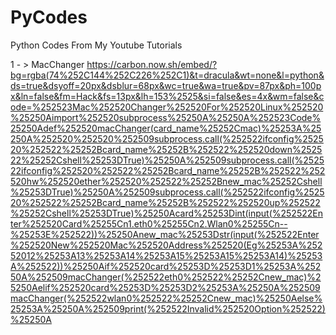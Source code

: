 # PyCodes
Python Codes From My Youtube Tutorials

1 - > MacChanger
https://carbon.now.sh/embed/?bg=rgba(74%252C144%252C226%252C1)&t=dracula&wt=none&l=python&ds=true&dsyoff=20px&dsblur=68px&wc=true&wa=true&pv=87px&ph=100px&ln=false&fm=Hack&fs=13px&lh=153%2525&si=false&es=4x&wm=false&code=%252523Mac%252520Changer%252520For%252520Linux%252520%25250Aimport%252520subprocess%25250A%25250A%252523Code%25250Adef%252520macChanger(card_name%25252Cmac)%25253A%25250A%252520%252520%252509subprocess.call(%252522ifconfig%252520%252522%25252Bcard_name%25252B%252522%252520down%252522%25252Cshell%25253DTrue)%25250A%252509subprocess.call(%252522ifconfig%252520%252522%25252Bcard_name%25252B%252522%252520hw%252520ether%252520%252522%25252Bnew_mac%25252Cshell%25253DTrue)%25250A%252509subprocess.call(%252522ifconfig%252520%252522%25252Bcard_name%25252B%252522%252520up%252522%25252Cshell%25253DTrue)%25250Acard%25253Dint(input(%252522Enter%252520Card%25255Cn1.eth0%25255Cn2.Wlan0%25255Cn--%25253E%252522))%25250Anew_mac%25253Dstr(input(%252522Enter%252520New%252520Mac%252520Address%252520(Eg%25253A%25252012%25253A13%25253A14%25253A15%25253A15%25253A14)%25253A%252522))%25250Aif%252520card%25253D%25253D1%25253A%25250A%252509macChanger(%252522eth0%252522%25252Cnew_mac)%25250Aelif%252520card%25253D%25253D2%25253A%25250A%252509macChanger(%252522wlan0%252522%25252Cnew_mac)%25250Aelse%25253A%25250A%252509print(%252522Invalid%252520Option%252522)%25250A
